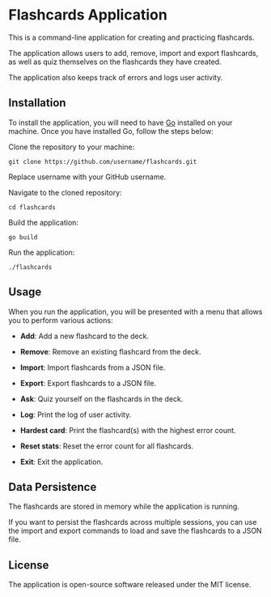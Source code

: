 # Flashcards Application

This is a command-line application for creating and practicing flashcards. 

The application allows users to add, remove, import and export flashcards, as well as quiz themselves on the flashcards they have created. 

The application also keeps track of errors and logs user activity.

## Installation
To install the application, you will need to have [Go](https://go.dev/) installed on your machine. Once you have installed Go, follow the steps below:

Clone the repository to your machine:


```
git clone https://github.com/username/flashcards.git
```
Replace username with your GitHub username.


Navigate to the cloned repository:

```
cd flashcards
```
Build the application:
```
go build
```
Run the application:

```
./flashcards
```
## Usage
When you run the application, you will be presented with a menu that allows you to perform various actions:

* **Add**: Add a new flashcard to the deck.

* **Remove**: Remove an existing flashcard from the deck.

* **Import**: Import flashcards from a JSON file.

* **Export**: Export flashcards to a JSON file.

* **Ask**: Quiz yourself on the flashcards in the deck.

* **Log**: Print the log of user activity.

* **Hardest card**: Print the flashcard(s) with the highest error count.

* **Reset stats**: Reset the error count for all flashcards.

* **Exit**: Exit the application.

## Data Persistence
The flashcards are stored in memory while the application is running. 

If you want to persist the flashcards across multiple sessions, you can use the import and export commands to load and save the flashcards to a JSON file.

## License
The application is open-source software released under the MIT license.
